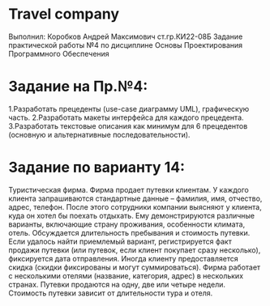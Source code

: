# Travel company
Выполнил: Коробков Андрей Максимович ст.гр.КИ22-08Б
Задание практической работы №4 по дисциплине Основы Проектирования Программного Обеспечения
# Задание на Пр.№4:
1.Разработать прецеденты (use-case диаграмму UML), графическую часть.
2.Разработать макеты интерфейса для каждого прецедента.
3.Разработать текстовые описания как минимум для 6 прецедентов (основную и альтернативные последовательности).
# Задание по варианту 14: 
Туристическая фирма. Фирма продает путевки клиентам. У каждого клиента запрашиваются стандартные данные – фамилия, имя, отчество, адрес, телефон. После этого сотрудники компании выясняют у клиента, куда он хотел бы поехать отдыхать.
Ему демонстрируются различные варианты, включающие страну проживания, особенности климата, отель. Обсуждается длительность пребывания и стоимость путевки. Если удалось найти приемлемый вариант, регистрируется факт продажи путевки
(или путевок, если клиент покупает сразу несколько), фиксируется дата отправления. Иногда клиенту предоставляется скидка (скидки фиксированы и могут суммироваться). Фирма работает с несколькими отелями (название, категория, адрес) в
нескольких странах. Путевки продаются на одну, две или четыре недели. Стоимость
путевки зависит от длительности тура и отеля.
